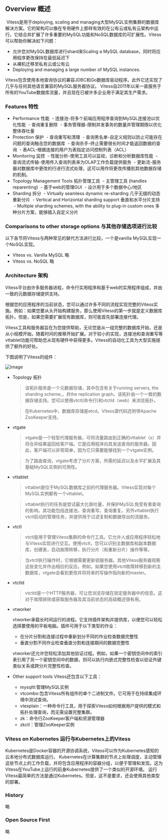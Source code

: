 ## Overview 概述
  Vitess是用于deploying, scaling and managing大型MySQL实例集群的数据库解决方案。它的架构可以像在专用硬件上那样有效的在公有云或私有云架构中运行。它结合并扩展了许多重要的MySQL功能和NoSQL数据库的可扩展性。Vitess可以帮助你解决如下问题：
- 允许您对MySQL数据库进行shard来Scaling a MySQL database，同时将应用程序更改保持在最低延迟下
- 从裸机迁移至私有云或公有云
- Deploying and managing a large number of MySQL instances.

Vitess包含使用本地查询协议的兼容JDBC和Go数据库驱动程序。此外它还实现了几乎与任何其他语言兼容的MySQL服务器协议。
Vitess自2011年以来一直服务于所有的YouTube数据库流量，并且现在已被许多企业用于满足其生产需求。
### Features 特性
 - Performance 性能
  - 连接池-将多个前端应用程序查询到MySQL连接池以优化性能
  - 查询重复删除
  - 事务管理器-限制并发事务的数量并管理期限以优化整体吞吐量
 - Protection 保护
  - 查询重写和清理
  - 查询黑名单-自定义规则以防止可能存在问题的查询触击您的数据库
  - 查询杀手-终止需要很长时间才能返回数据的查询
  - 表ACL-根据连接的用户为表指定访问控制列表（ACL）
 - Monitoring 监控
  - 性能分析-使用工具可以监视，诊断和分析数据库性能
  - 查询流式传输-使用传入查询列表来为OLAP工作负载提供服务
  - 更新流-服务器对数据库中更改的行进行流式处理，这可以用作将更改传播到其他数据存储的机制。
 - Topology Management Tools 拓扑管理工具
  - 主管理工具 (handles reparenting)
  - 基于web的管理GUI
  - 设计用于多个数据中心/地区
 - Sharding 拆分
  - Virtually seamless dynamic re-sharding 几乎无缝的动态重新分片
  - Vertical and Horizontal sharding support 垂直和水平分片支持
  - Multiple sharding schemes, with the ability to plug-in custom ones 多种分片方案，能够插入自定义分片
### Comparisons to other storage options 与其他存储选项进行比较
以下各节将Vitess与两种常见的替代方法进行比较，一个是vanilla MySQL实现一个NoSQL实现。
- Vitess vs. Vanilla MySQL
 略
- Vitess vs. NoSQL
 略
### Architecture 架构
 Vitess平台由许多服务器进程，命令行实用程序和基于web的实用程序组成，并由一致的元数据存储提供支持。

 根据您的应用程序的当前状态，您可以通过许多不同的流程实现完整的Vitess实施。例如：如果您要从头开始构建服务，那么使用Vitess的第一步就是定义数据库拓扑。但是，如果您需要扩展现有数据库，则可能首先部署连接代理。

 Vitess工具和服务器旨在为您提供帮助，无论您是从一组完整的数据库开始，还是从小规模开始，随着时间的推移开始扩展。对于较小的实现，连接池和查询重写等vttablet功能可帮助您从现有硬件中获得更多。Vitess的自动化工具为大型实施提供了额外的好处。

 下图说明了Vitess的组件：

 ![image](https://github.com/mds1455975151/tools/blob/master/vitess/docs/images/VitessOverview.png)
- Topology 拓扑
  > 该拓扑服务是一个元数据存储，其中包含有关于running servers, the sharding scheme,，并the replication graph。该拓扑由一个一致的数据存储支持。您可以使用vtctl(命令行)和vtctld（web）来浏览拓扑。

  > 在Kubernetes中，数据库存储是etcd。Vitess源代码还附带Apache ZooKeeper支持。

- vtgate
  > vtgate是一个轻型代理服务器，可将流量路由到正确的vttablet（s）并将合并结果返回给客户端。它是应用程序向其发送查询的服务器。因此，客户端可以非常简单，因为它只需要能够找到一个vtgate实例。

  >为了路由查询，vtgate考虑了分片方案，所需的延迟以及水平扩展及其基础MySQL实例的可用性。

- vttablet
  > vttablet是位于MySQL数据库之前的代理服务器。Vitess实现对每个MySQL实例都有一个vttablet。

  > vttablet执行的任务是尝试最大化吞吐量，并保护MySQL免受有害查询的影响。其功能包括连接池，查询重写，查询重复。另外vttablet执行vtctl启动的管理任务，并提供用于过滤复制和数据导出的流服务。

- vtctl
  > vtctl是用于管理Vitess集群的命令行工具。它允许人或应用程序轻松地与Vitess实现进行交互。使用vtctl，您可以识别主数据库和副本数据库，创建表，启动故障转移，执行分片（和重新分片）操作等等。

  > 当vtctl执行操作时，它根据需要更新锁服务器。其他Vitess服务器观察这些变化并作出相应的反应。例如，如果您使用vtctl故障转移到新的主数据库，vtgate会看到更改并将将来的写操作指向新的master。

- vtctld
  > vtctld是一个HTTP服务器，可让您浏览存储在锁定服务器中的信息。这对于故障排除或获取服务器及其当前状态的高级概述很有用。

- vtworker

  vtworker承载长时间运行的进程。它支持插件架构并提供库，以便您可以轻松选择要使用的平板电脑。插件可用于以下类型的作业：
  - 在分片分割和连接过程中重新划分不同的作业检查数据完整性
  - 垂直分割不同作业检查垂直分割和连接期间的数据完整性

  vtworker还允许您轻松添加其他验证过程。例如，如果一个密钥空间中的索引表引用了另一个密钥空间中的数据，则可以执行内嵌式完整性检查以验证外键类似关系或跨分片完整性检查。

- Other support tools
  Vitess还包含以下工具：
  - mysqltl:管理MySQL实例
  - vtcombo:包含Vitess所有组件的单个二进制文件。它可用于在持续集成环境中测试查询。
  - vtexplain：一种命令行工具，用于探索Vitess如何根据用户提供的模式和拓扑处理查询，而无需设置完整集群。
  - zk：命令行ZooKeeper客户端和资源管理器
  - zkctl：管理ZooKeeper实例

### Vitess on Kubernetes 运行与Kubernetes上的Vitess
Kubernetes是Docker容器的开源协调系统，Vitess可以作为Kubernetes感知的云本地分布式数据库运行。
Kubernetes在计算集群的节点上处理调度，主动管理这些节点上的工作负载，并将包含应用程序的容器分组，以便于管理和发现。这为Vitess在YouTube上运行的前身Kubernetes提供了一个类似的开源环境。
运行Vitess最简单的方法是通过Kubernetes。但是，这不是要求，还会使用其他类型的部署。
### History
略
### Open Source First
略
